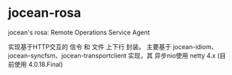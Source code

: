 jocean-rosa
===========

jocean's rosa: Remote Operations Service Agent

实现基于HTTP交互的 信令 和 文件 上下行 封装。
主要基于 jocean-idiom、jocean-syncfsm、jocean-transportclient 实现，其 异步nio使用 netty 4.x (目前使用 4.0.18.Final)
